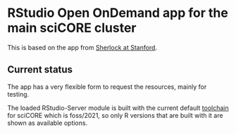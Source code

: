 # RStudio Open OnDemand app for the main sciCORE cluster

This is based on the app from [Sherlock at Stanford](https://github.com/stanford-rc/sh_ood-apps#sh_rstudio).


## Current status
The app has a very flexible form to request the resources, mainly for testing.

The loaded RStudio-Server module is built with the current default [toolchain](https://docs.easybuild.io/en/latest/Concepts_and_Terminology.html?highlight=toolchains#toolchains)
for sciCORE which is foss/2021, so only R versions that are built with it are shown as available options.


